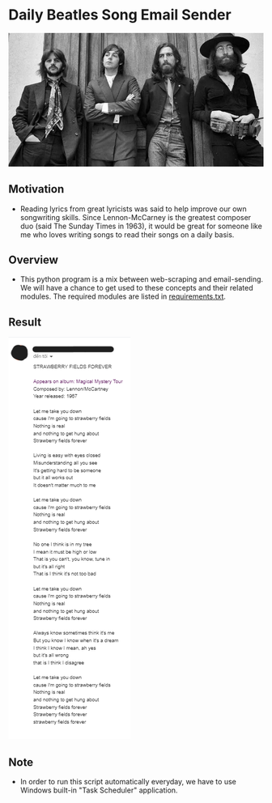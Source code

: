 # Daily Beatles Song Email Sender

![Alt text](images/the-beatles.jpg)

## Motivation

- Reading lyrics from great lyricists was said to help improve our own songwriting skills. Since Lennon-McCarney is the greatest composer duo (said The Sunday Times in 1963), it would be great for someone like me who loves writing songs to read their songs on a daily basis. 

## Overview

- This python program is a mix between web-scraping and email-sending. We will have a chance to get used to these concepts and their related modules. The required modules are listed in [requirements.txt](requirements.txt).

## Result

![Alt text](images/result.png)

## Note

- In order to run this script automatically everyday, we have to use Windows built-in "Task Scheduler" application.